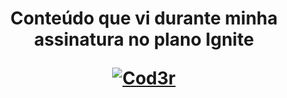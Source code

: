 <h1 align="center">
  <p>Conteúdo que vi durante minha assinatura no plano Ignite</p>
  <a href="https://www.rocketseat.com.br/ignite" target=”_blank”>
      <img alt="Cod3r" src="https://repository-images.githubusercontent.com/349411927/39e29500-897d-11eb-9967-8f72695e2483" />
  </a>
</h1>
